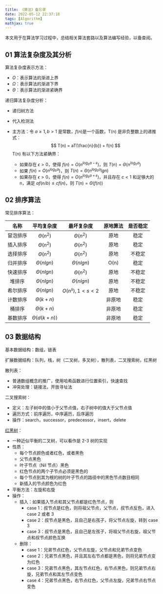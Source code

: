 ```yaml
---
title: 《算法》备忘录
date: 2022-05-12 22:37:18
tags: [Algorithm]
mathjax: true
---
```


本文用于在算法学习过程中，总结相关算法套路以及算法编写经验，以备查阅。

<!-- More -->

## 01 算法复杂度及其分析

算法复杂度表示方法：

+ $O$：表示算法的渐进上界
+ $\Omega$：表示算法的渐进下界
+ $\Theta$：表示算法的渐进紧确界

递归算法复杂度分析：

+ 递归树方法

+ 代入检测法

+ 主方法：令 $a \ge 1, b > 1$ 是常数，$f(n)$​ 是一个函数，T(n) 是非负整数上的递推式：
    $$
    T(n) = aT(\frac{n}{b}) + f(n)
    $$
    T(n) 有以下方法紧确界：

    + 如果存在 $\epsilon > 0$，使得 $f(n) = O(n^{log_ba - \epsilon})$，则 $T(n) = \Theta(n^{log_ba})$   
    + 如果 $f(n) = O(n^{log_ba})$，则 $T(n) = \Theta(n^{log_ba}lgn)$  
    + 如果存在 $\epsilon > 0$，使得 $f(n) = O(n^{log_ba + \epsilon})$，并且存在 $c < 1$ 和足够大的 n，满足 $af(n/b) \le  cf(n)$，则 $T(n) = \Theta(f(n))$   



## 02 排序算法

常见排序算法：

|   名称   |    平均复杂度    |   最坏复杂度    | 原地算法 | 是否稳定 |
| :------: | :--------------: | :-------------: | :------: | :------: |
| 冒泡排序 |  $\Theta(n^2)$   |  $\Theta(n^2)$  |   原地   |   稳定   |
| 插入排序 |  $\Theta(n^2)$   |  $\Theta(n^2)$  |   原地   |   稳定   |
| 选择排序 |  $\Theta(n^2)$   |  $\Theta(n^2)$  |   原地   |  不稳定  |
| 归并排序 |  $\Theta(nlgn)$  | $\Theta(nlgn)$  |   O(n)   |   稳定   |
| 快速排序 |  $\Theta(nlgn)$  |  $\Theta(n^2)$  |   原地   |  不稳定  |
|  堆排序  |  $\Theta(nlgn)$  | $\Theta(nlgn)$  |   原地   |  不稳定  |
| 希尔排序 |  $\Theta(nlgn)$  | $O(n^s), 1<s<2$ |   原地   |  不稳定  |
| 计数排序 |  $\Theta(k+n)$   |                 |  非原地  |   稳定   |
|  桶排序  |  $\Theta(k+n)$   |                 |  非原地  |   稳定   |
| 基数排序 | $\Theta(d(k+n))$ |                 |  非原地  |   稳定   |



## 03 数据结构

基本数据结构：数组，链表

扩展数据结构：队列，栈，树（二叉树，多叉树），散列表，二叉搜索树，红黑树

散列表：

+ 普通数组概念的推广，使用哈希函数进行位置索引，快速查找
+ 冲突处理：链接法，开放寻址法

二叉搜索树：

+ 定义：左子树中的值小于父节点值，右子树中的值大于父节点值
+ 遍历方式：前序遍历，中序遍历，后序遍历
+ 操作：search，successor，predecessor，insert，delete

[红黑树](https://github.com/wardseptember/notes/blob/master/docs/%E7%BA%A2%E9%BB%91%E6%A0%91.md)：

+ 一种近似平衡的二叉树，可以看作是 2-3 树的实现
+ 性质：
  + 每个节点颜色或者红色，或者黑色
  + 父节点黑色
  + 叶子节点（Nil 节点）黑色
  + 红色节点的两个子节点必须是黑色的
  + 每个节点到其为根的树的叶子节点的路径中的黑色节点数目相同
  + 新插入的节点颜色为红色
+ 平衡方法：左旋和右旋
+ 操作：
  + 插入：如果插入节点和其父节点都是红色节点，则
    + case 1：叔节点是红色，则将祖父节点，父节点，叔节点反色，进入 case 2 或者 3
    + case 2：叔节点是黑色，且自己是右孩子，将父节点左旋，转到 case 3
    + case 3：叔节点是黑色，且自己是左孩子，将祖父节点右旋，祖父节点和叔节点颜色互换
  + 删除：
    + case 1：兄弟节点红色，父节点左旋，父节点和兄弟节点变色
    + case 2：兄弟节点黑色，并且其左右节点都是黑色，则将兄弟节点变为红色
    + case 3：兄弟节点黑色，其左节点红色，右节点黑色，则兄弟节点右旋，兄弟节点和其左节点变色
    + case 4：兄弟节点黑色，右节点红色，父节点左旋，兄弟节点右节点变色



































